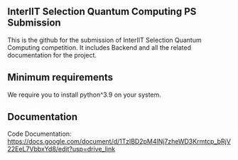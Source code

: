 ## InterIIT Selection Quantum Computing PS Submission

This is the github for the submission of InterIIT Selection 
Quantum Computing competition. It includes Backend and
all the related documentation for the project.

## Minimum requirements

We require you to install python^3.9 on your system.

## Documentation
Code Documentation: https://docs.google.com/document/d/1TzIBD2pM4lNj7zheWD3Krmtcp_bRjV22EeL7VbbxYd8/edit?usp=drive_link

